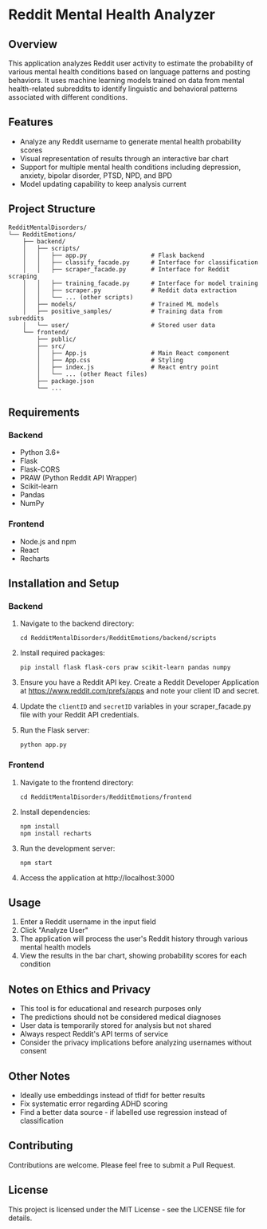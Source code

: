 # Reddit Mental Health Analyzer

## Overview
This application analyzes Reddit user activity to estimate the probability of various mental health conditions based on language patterns and posting behaviors. It uses machine learning models trained on data from mental health-related subreddits to identify linguistic and behavioral patterns associated with different conditions.

## Features
- Analyze any Reddit username to generate mental health probability scores
- Visual representation of results through an interactive bar chart
- Support for multiple mental health conditions including depression, anxiety, bipolar disorder, PTSD, NPD, and BPD
- Model updating capability to keep analysis current



## Project Structure
```
RedditMentalDisorders/
└── RedditEmotions/
    ├── backend/
    │   ├── scripts/
    │   │   ├── app.py                  # Flask backend
    │   │   ├── classify_facade.py      # Interface for classification
    │   │   ├── scraper_facade.py       # Interface for Reddit scraping
    │   │   ├── training_facade.py      # Interface for model training
    │   │   ├── scraper.py              # Reddit data extraction
    │   │   └── ... (other scripts)
    │   ├── models/                     # Trained ML models 
    │   ├── positive_samples/           # Training data from subreddits
    │   └── user/                       # Stored user data
    └── frontend/
        ├── public/
        ├── src/
        │   ├── App.js                  # Main React component
        │   ├── App.css                 # Styling
        │   ├── index.js                # React entry point
        │   └── ... (other React files)
        ├── package.json
        └── ...
```

## Requirements
### Backend
- Python 3.6+
- Flask
- Flask-CORS
- PRAW (Python Reddit API Wrapper)
- Scikit-learn
- Pandas
- NumPy

### Frontend
- Node.js and npm
- React
- Recharts

## Installation and Setup

### Backend
1. Navigate to the backend directory:
   ```
   cd RedditMentalDisorders/RedditEmotions/backend/scripts
   ```

2. Install required packages:
   ```
   pip install flask flask-cors praw scikit-learn pandas numpy
   ```

3. Ensure you have a Reddit API key. Create a Reddit Developer Application at https://www.reddit.com/prefs/apps and note your client ID and secret.

4. Update the `clientID` and `secretID` variables in your scraper_facade.py file with your Reddit API credentials.

5. Run the Flask server:
   ```
   python app.py
   ```

### Frontend
1. Navigate to the frontend directory:
   ```
   cd RedditMentalDisorders/RedditEmotions/frontend
   ```

2. Install dependencies:
   ```
   npm install
   npm install recharts
   ```

3. Run the development server:
   ```
   npm start
   ```

4. Access the application at http://localhost:3000

## Usage
1. Enter a Reddit username in the input field
2. Click "Analyze User"
3. The application will process the user's Reddit history through various mental health models
4. View the results in the bar chart, showing probability scores for each condition

## Notes on Ethics and Privacy
- This tool is for educational and research purposes only
- The predictions should not be considered medical diagnoses
- User data is temporarily stored for analysis but not shared
- Always respect Reddit's API terms of service
- Consider the privacy implications before analyzing usernames without consent

## Other Notes
- Ideally use embeddings instead of tfidf for better results
- Fix systematic error regarding ADHD scoring
- Find a better data source - if labelled use regression instead of classification

## Contributing
Contributions are welcome. Please feel free to submit a Pull Request.

## License
This project is licensed under the MIT License - see the LICENSE file for details.
